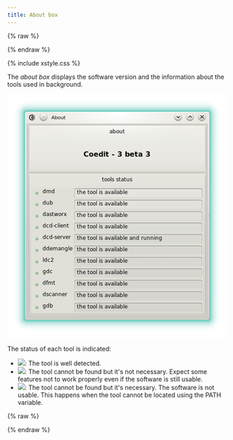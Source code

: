 ```yaml
---
title: About box
---
```


{% raw %}
<script src="//cdnjs.cloudflare.com/ajax/libs/anchor-js/4.0.0/anchor.min.js"></script>
{% endraw %}

{% include xstyle.css %}

The _about box_ displays the software version and the information about the tools used in background.

![](img/about.png)

The status of each tool is indicated:

- <img src="{%include icurl%}bullet/bullet_green.png" class="tlbric"/>: The tool is well detected.
- <img src="{%include icurl%}bullet/bullet_yellow.png" class="tlbric"/>: The tool cannot be found but it's not necessary. Expect some features not to work properly even if the software is still usable.
- <img src="{%include icurl%}bullet/bullet_red.png" class="tlbric"/>: The tool cannot be found but it's necessary. The software is not usable. This happens when the tool cannot be located using the PATH variable.

{% raw %}
<script>
anchors.add();
</script>
{% endraw %}
